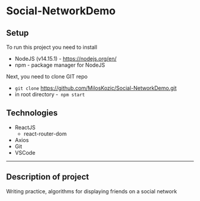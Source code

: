 # Social-NetworkDemo
 

## Setup
To run this project you need to install

* NodeJS (v14.15.1) - https://nodejs.org/en/
*  npm - package manager for NodeJS

Next, you need to clone GIT repo

* ``` git clone ``` https://github.com/MilosKozic/Social-NetworkDemo.git
* in root directory -``` npm start```

## Technologies

* ReactJS 
    * react-router-dom
* Axios
* Git
* VSCode

---
## Description of project
 Writing practice, algorithms for displaying friends on a social network
